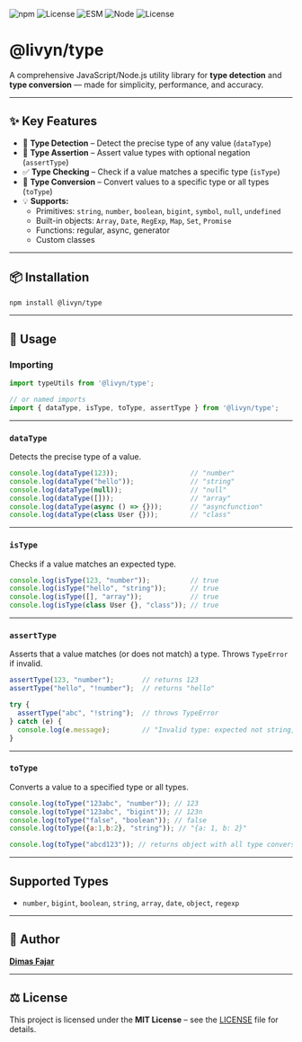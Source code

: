 ![npm](https://img.shields.io/npm/v/@livyn/type)
![License](https://img.shields.io/npm/l/@livyn/type)
![ESM](https://img.shields.io/badge/javascript-ESM-orange)
![Node](https://img.shields.io/badge/node-%3E=18.0.0-green)
![License](https://img.shields.io/badge/license-MIT-blue)

# @livyn/type

A comprehensive JavaScript/Node.js utility library for **type detection** and **type conversion** — made for simplicity, performance, and accuracy.

---

## ✨ Key Features

- 🧩 **Type Detection** – Detect the precise type of any value (`dataType`)
- 🔐 **Type Assertion** – Assert value types with optional negation (`assertType`)
- ✅ **Type Checking** – Check if a value matches a specific type (`isType`)
- 🔄 **Type Conversion** – Convert values to a specific type or all types (`toType`)
- 💡 **Supports:**
  - Primitives: `string`, `number`, `boolean`, `bigint`, `symbol`, `null`, `undefined`
  - Built-in objects: `Array`, `Date`, `RegExp`, `Map`, `Set`, `Promise`
  - Functions: regular, async, generator
  - Custom classes

---

## 📦 Installation

```bash
npm install @livyn/type
```
---

## 📘 Usage

### Importing

```js
import typeUtils from '@livyn/type';

// or named imports
import { dataType, isType, toType, assertType } from '@livyn/type';
```

---

### `dataType`

Detects the precise type of a value.

```js
console.log(dataType(123));                  // "number"
console.log(dataType("hello"));              // "string"
console.log(dataType(null));                 // "null"
console.log(dataType([]));                   // "array"
console.log(dataType(async () => {}));       // "asyncfunction"
console.log(dataType(class User {}));        // "class"
```

---

### `isType`

Checks if a value matches an expected type.

```js
console.log(isType(123, "number"));          // true
console.log(isType("hello", "string"));      // true
console.log(isType([], "array"));            // true
console.log(isType(class User {}, "class")); // true
```

---

### `assertType`

Asserts that a value matches (or does not match) a type. Throws `TypeError` if invalid.

```js
assertType(123, "number");       // returns 123
assertType("hello", "!number");  // returns "hello"

try {
  assertType("abc", "!string");  // throws TypeError
} catch (e) {
  console.log(e.message);        // "Invalid type: expected not string, got string"
}
```

---

### `toType`

Converts a value to a specified type or all types.

```js
console.log(toType("123abc", "number")); // 123
console.log(toType("123abc", "bigint")); // 123n
console.log(toType("false", "boolean")); // false
console.log(toType({a:1,b:2}, "string")); // "{a: 1, b: 2}"

console.log(toType("abcd123")); // returns object with all type conversions
```

---

## Supported Types

- `number`, `bigint`, `boolean`, `string`, `array`, `date`, `object`, `regexp`

---

## 👤 Author

**[Dimas Fajar](https://github.com/fajardison)**

---

## ⚖️ License

This project is licensed under the **MIT License** – see the [LICENSE](https://raw.githubusercontent.com/fajardison/artiq-stylize/refs/heads/main/LICENSE) file for details.
